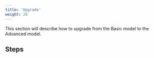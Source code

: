 ```yaml
---
title: 'Upgrade'
weight: 20
---
```


This section will describe how to upgrade from the Basic model to the Advanced model.

## Steps
